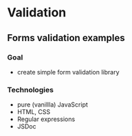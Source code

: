 # Validation

## Forms validation examples

### Goal

- create simple form validation library

### Technologies

- pure (vanillla) JavaScript
- HTML, CSS
- Regular expressions
- JSDoc
